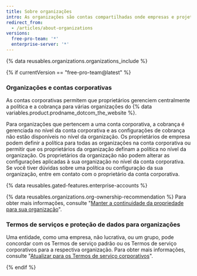 ```yaml
---
title: Sobre organizações
intro: As organizações são contas compartilhadas onde empresas e projetos de código aberto podem colaborar em muitos projetos de uma vez. Os proprietários e administradores podem gerenciar o acesso de integrantes aos dados e projetos da organização com recursos avançados administrativos e de segurança.
redirect_from:
  - /articles/about-organizations
versions:
  free-pro-team: '*'
  enterprise-server: '*'
---
```


{% data reusables.organizations.organizations_include %}

{% if currentVersion == "free-pro-team@latest" %}
### Organizações e contas corporativas

As contas corporativas permitem que proprietários gerenciem centralmente a política e a cobrança para várias organizações do {% data variables.product.prodname_dotcom_the_website %}.

Para organizações que pertencem a uma conta corporativa, a cobrança é gerenciada no nível da conta corporativa e as configurações de cobrança não estão disponíveis no nível da organização. Os proprietários de empresa podem definir a política para todas as organizações na conta corporativa ou permitir que os proprietários da organização definam a política no nível da organização. Os proprietários da organização não podem alterar as configurações aplicadas à sua organização no nível da conta corporativa. Se você tiver dúvidas sobre uma política ou configuração da sua organização, entre em contato com o proprietário da conta corporativa.

{% data reusables.gated-features.enterprise-accounts %}

{% data reusables.organizations.org-ownership-recommendation %} Para obter mais informações, consulte "[Manter a continuidade da propriedade para sua organização](/github/setting-up-and-managing-organizations-and-teams/maintaining-ownership-continuity-for-your-organization)".

### Termos de serviços e proteção de dados para organizações

Uma entidade, como uma empresa, não lucrativa, ou um grupo, pode concordar com os Termos de serviço padrão ou os Termos de serviço corporativos para a respectiva organização. Para obter mais informações, consulte "[Atualizar para os Termos de serviço corporativos](/articles/upgrading-to-the-corporate-terms-of-service)".

{% endif %}
